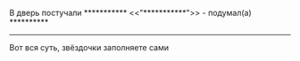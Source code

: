 В дверь постучали ***********
<<"***********">> - подумал(а) **********
************

Вот вся суть, звёздочки заполняете сами
